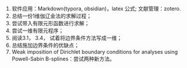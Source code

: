 1. 软件应用：Markdown(typora, obsidian)，latex 公式; 文献管理：zotero. 
2. 总结一份1维伽辽金法的求解过程；
3. 尝试带入有限元形函数进行求解；
4. 尝试一维有限元程序；
5. 阅读3.1， 3.4， 试着将边界条件方法写成一维；
6. 总结施加边界条件的优缺点；
7. Weak imposition of Dirichlet boundary conditions for analyses using Powell-Sabin B-splines：尝试两种新方法。
